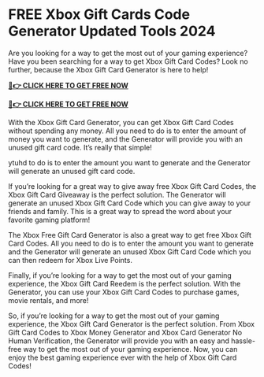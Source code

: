 # FREE Xbox Gift Cards Code Generator Updated Tools 2024

Are you looking for a way to get the most out of your gaming experience? Have you been searching for a way to get Xbox Gift Card Codes? Look no further, because the Xbox Gift Card Generator is here to help!

**[📱👉 CLICK HERE TO GET FREE NOW](https://genarator.store/xbox.html)**

**[📱👉 CLICK HERE TO GET FREE NOW](https://genarator.store/xbox.html)**

With the Xbox Gift Card Generator, you can get Xbox Gift Card Codes without spending any money. All you need to do is to enter the amount of money you want to generate, and the Generator will provide you with an unused gift card code. It’s really that simple!

ytuhd to do is to enter the amount you want to generate and the Generator will generate an unused gift card code.

If you’re looking for a great way to give away free Xbox Gift Card Codes, the Xbox Gift Card Giveaway is the perfect solution. The Generator will generate an unused Xbox Gift Card Code which you can give away to your friends and family. This is a great way to spread the word about your favorite gaming platform!

The Xbox Free Gift Card Generator is also a great way to get free Xbox Gift Card Codes. All you need to do is to enter the amount you want to generate and the Generator will generate an unused Xbox Gift Card Code which you can then redeem for Xbox Live Points.

Finally, if you’re looking for a way to get the most out of your gaming experience, the Xbox Gift Card Reedem is the perfect solution. With the Generator, you can use your Xbox Gift Card Codes to purchase games, movie rentals, and more!

So, if you’re looking for a way to get the most out of your gaming experience, the Xbox Gift Card Generator is the perfect solution. From Xbox Gift Card Codes to Xbox Money Generator and Xbox Card Generator No Human Verification, the Generator will provide you with an easy and hassle-free way to get the most out of your gaming experience. Now, you can enjoy the best gaming experience ever with the help of Xbox Gift Card Codes!
